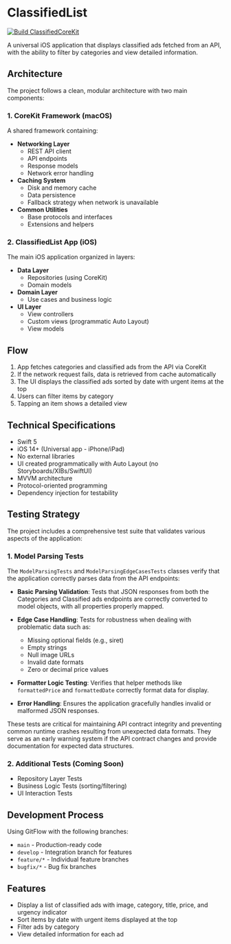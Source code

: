 # ClassifiedList

[![Build ClassifiedCoreKit](https://github.com/maurovz/ClassifiedList/actions/workflows/build-corekit.yml/badge.svg)](https://github.com/maurovz/ClassifiedList/actions/workflows/build-corekit.yml)

A universal iOS application that displays classified ads fetched from an API, with the ability to filter by categories and view detailed information.

## Architecture

The project follows a clean, modular architecture with two main components:

### 1. CoreKit Framework (macOS)
A shared framework containing:
- **Networking Layer**
  - REST API client
  - API endpoints
  - Response models
  - Network error handling
- **Caching System**
  - Disk and memory cache
  - Data persistence
  - Fallback strategy when network is unavailable
- **Common Utilities**
  - Base protocols and interfaces
  - Extensions and helpers

### 2. ClassifiedList App (iOS)
The main iOS application organized in layers:
- **Data Layer**
  - Repositories (using CoreKit)
  - Domain models
- **Domain Layer**
  - Use cases and business logic
- **UI Layer**
  - View controllers
  - Custom views (programmatic Auto Layout)
  - View models

## Flow

1. App fetches categories and classified ads from the API via CoreKit
2. If the network request fails, data is retrieved from cache automatically
3. The UI displays the classified ads sorted by date with urgent items at the top
4. Users can filter items by category
5. Tapping an item shows a detailed view

## Technical Specifications

- Swift 5
- iOS 14+ (Universal app - iPhone/iPad)
- No external libraries
- UI created programmatically with Auto Layout (no Storyboards/XIBs/SwiftUI)
- MVVM architecture
- Protocol-oriented programming
- Dependency injection for testability

## Testing Strategy

The project includes a comprehensive test suite that validates various aspects of the application:

### 1. Model Parsing Tests

The `ModelParsingTests` and `ModelParsingEdgeCasesTests` classes verify that the application correctly parses data from the API endpoints:

- **Basic Parsing Validation**: Tests that JSON responses from both the Categories and Classified ads endpoints are correctly converted to model objects, with all properties properly mapped.

- **Edge Case Handling**: Tests for robustness when dealing with problematic data such as:
  - Missing optional fields (e.g., siret)
  - Empty strings
  - Null image URLs
  - Invalid date formats
  - Zero or decimal price values

- **Formatter Logic Testing**: Verifies that helper methods like `formattedPrice` and `formattedDate` correctly format data for display.

- **Error Handling**: Ensures the application gracefully handles invalid or malformed JSON responses.

These tests are critical for maintaining API contract integrity and preventing common runtime crashes resulting from unexpected data formats. They serve as an early warning system if the API contract changes and provide documentation for expected data structures.

### 2. Additional Tests (Coming Soon)

- Repository Layer Tests
- Business Logic Tests (sorting/filtering)
- UI Interaction Tests

## Development Process

Using GitFlow with the following branches:
- `main` - Production-ready code
- `develop` - Integration branch for features
- `feature/*` - Individual feature branches
- `bugfix/*` - Bug fix branches

## Features

- Display a list of classified ads with image, category, title, price, and urgency indicator
- Sort items by date with urgent items displayed at the top
- Filter ads by category
- View detailed information for each ad 